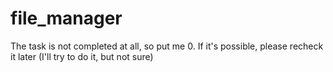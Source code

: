# file_manager
The task is not completed at all, so put me 0. If it's possible, please recheck it later (I'll try to do it,  but not sure)
